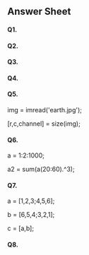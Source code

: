 ## Answer Sheet
#### Q1.
#### Q2.
#### Q3.
#### Q4.
#### Q5.
  img = imread('earth.jpg');
  
  [r,c,channel] = size(img);
#### Q6.
  a = 1:2:1000;
 
  a2 = sum(a(20:60).^3);
#### Q7.
  a = [1,2,3;4,5,6];

  b = [6,5,4;3,2,1];

  c = [a,b];
#### Q8.
